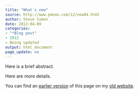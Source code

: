 ```yaml
---
title: "What's new"
source: http://www.pmean.com/12/new04.html
author: Steve Simon
date: 2012-04-09
categories:
- "*Blog post"
- 2012
- Being updated
output: html_document
page_update: no
---
```


Here is a brief abstract.

<!---more--->

Here are more details.

You can find an [earlier version][sim1] of this page on my [old website][sim2].

[sim1]: http://www.pmean.com/12/new04.html
[sim2]: http://www.pmean.com